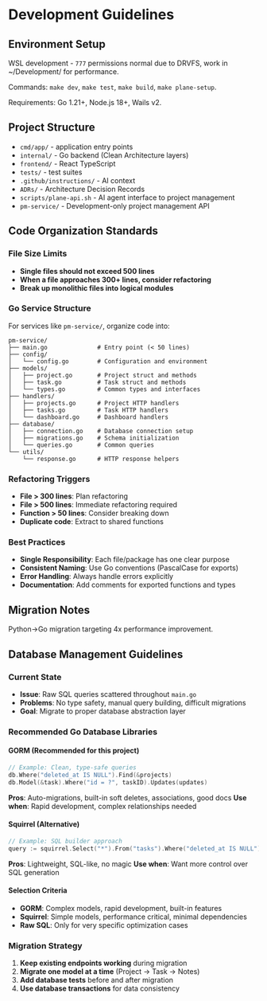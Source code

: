 # Development Guidelines

## Environment Setup
WSL development - `777` permissions normal due to DRVFS, work in ~/Development/ for performance.

Commands: `make dev`, `make test`, `make build`, `make plane-setup`.

Requirements: Go 1.21+, Node.js 18+, Wails v2.

## Project Structure
- `cmd/app/` - application entry points
- `internal/` - Go backend (Clean Architecture layers)
- `frontend/` - React TypeScript
- `tests/` - test suites
- `.github/instructions/` - AI context
- `ADRs/` - Architecture Decision Records
- `scripts/plane-api.sh` - AI agent interface to project management
- `pm-service/` - Development-only project management API

## Code Organization Standards

### File Size Limits
- **Single files should not exceed 500 lines**
- **When a file approaches 300+ lines, consider refactoring**
- **Break up monolithic files into logical modules**

### Go Service Structure
For services like `pm-service/`, organize code into:
```
pm-service/
├── main.go              # Entry point (< 50 lines)
├── config/
│   └── config.go        # Configuration and environment
├── models/
│   ├── project.go       # Project struct and methods
│   ├── task.go          # Task struct and methods
│   └── types.go         # Common types and interfaces
├── handlers/
│   ├── projects.go      # Project HTTP handlers
│   ├── tasks.go         # Task HTTP handlers
│   └── dashboard.go     # Dashboard handlers
├── database/
│   ├── connection.go    # Database connection setup
│   ├── migrations.go    # Schema initialization
│   └── queries.go       # Common queries
└── utils/
    └── response.go      # HTTP response helpers
```

### Refactoring Triggers
- **File > 300 lines**: Plan refactoring
- **File > 500 lines**: Immediate refactoring required
- **Function > 50 lines**: Consider breaking down
- **Duplicate code**: Extract to shared functions

### Best Practices
- **Single Responsibility**: Each file/package has one clear purpose
- **Consistent Naming**: Use Go conventions (PascalCase for exports)
- **Error Handling**: Always handle errors explicitly
- **Documentation**: Add comments for exported functions and types

## Migration Notes
Python→Go migration targeting 4x performance improvement.

## Database Management Guidelines

### Current State
- **Issue**: Raw SQL queries scattered throughout `main.go`
- **Problems**: No type safety, manual query building, difficult migrations
- **Goal**: Migrate to proper database abstraction layer

### Recommended Go Database Libraries

#### GORM (Recommended for this project)
```go
// Example: Clean, type-safe queries
db.Where("deleted_at IS NULL").Find(&projects)
db.Model(&task).Where("id = ?", taskID).Updates(updates)
```
**Pros**: Auto-migrations, built-in soft deletes, associations, good docs
**Use when**: Rapid development, complex relationships needed

#### Squirrel (Alternative)
```go
// Example: SQL builder approach
query := squirrel.Select("*").From("tasks").Where("deleted_at IS NULL")
```
**Pros**: Lightweight, SQL-like, no magic
**Use when**: Want more control over SQL generation

#### Selection Criteria
- **GORM**: Complex models, rapid development, built-in features
- **Squirrel**: Simple models, performance critical, minimal dependencies
- **Raw SQL**: Only for very specific optimization cases

### Migration Strategy
1. **Keep existing endpoints working** during migration
2. **Migrate one model at a time** (Project → Task → Notes)
3. **Add database tests** before and after migration
4. **Use database transactions** for data consistency
